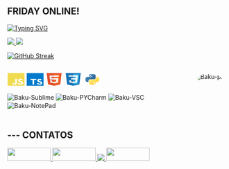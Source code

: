 ## FRIDAY ONLINE!

[![Typing SVG](https://readme-typing-svg.herokuapp.com?font=Kanit&multiline=true&height=75&lines=%22A+imagina%C3%A7%C3%A3o+%C3%A9+mais+importante+que+;o+conhecimento.%22;---+Albert+Einstein)](https://git.io/typing-svg)
<br>
<div align="left">
  <a href="https://github.com/Baku-Stark">
  <img height="150em" src="https://github-readme-stats.vercel.app/api?username=Baku-Stark&show_icons=true&theme=tokyonight&include_all_commits=true&count_private=true"/>
  <img height="150em" src="https://github-readme-stats.vercel.app/api/top-langs/?username=Baku-Stark&layout=compact&langs_count=7&theme=tokyonight"/>
</div>

[![GitHub Streak](http://github-readme-streak-stats.herokuapp.com?user=Baku-Stark&theme=tokyonight&date_format=j%2Fn%5B%2FY%5D&locale=pt-br)](https://git.io/streak-stats)

<div align="left">
<div style="display: inline_block"><br>
  <img align="center" alt="Baku-Js" height="30" width="40" src="https://raw.githubusercontent.com/devicons/devicon/master/icons/javascript/javascript-plain.svg">
  <img align="center" alt="Baku-Ts" height="30" width="40" src="https://raw.githubusercontent.com/devicons/devicon/master/icons/typescript/typescript-plain.svg">
  <img align="center" alt="Baku-HTML" height="30" width="40" src="https://raw.githubusercontent.com/devicons/devicon/master/icons/html5/html5-original.svg">
  <img align="center" alt="Baku-CSS" height="30" width="40" src="https://raw.githubusercontent.com/devicons/devicon/master/icons/css3/css3-original.svg">
  <img align="center" alt="Baku-Python" height="30" width="40" src="https://raw.githubusercontent.com/devicons/devicon/master/icons/python/python-original.svg">
  <img align="right" alt="Baku-pic" height="200" style="border-radius:50px" src="https://media.discordapp.net/attachments/940470208617926698/1000146541782241421/pngwing.com.png?width=400&height=400">
  </div>
 </div>
<div align="left">
<div style="display: inline_block"><br>
  <img align="center" alt="Baku-Sublime" height="30" width="100" src="https://img.shields.io/badge/sublime_text-%23575757.svg?&style=for-the-badge&logo=sublime-text&logoColor=important">
  <img align="center" alt="Baku-PYCharm" height="30" width="100" src="https://img.shields.io/badge/PyCharm-000000.svg?&style=for-the-badge&logo=PyCharm&logoColor=white">
  <img align="center" alt="Baku-VSC" height="30" width="100" src="https://img.shields.io/badge/Visual_Studio_Code-0078D4?style=for-the-badge&logo=visual%20studio%20code&logoColor=white">
  <img align="center" alt="Baku-NotePad" height="30" width="100" src="https://img.shields.io/badge/Notepad++-90E59A.svg?style=for-the-badge&logo=notepad%2B%2B&logoColor=black">
  </div>
  </div>
  
<br>

## --- CONTATOS
 
<div align="left">
<div> 
  <a href="https://twitter.com/Walleemc2" target="_blank">
    <img src="https://img.shields.io/badge/Twitter-1DA1F2?style=for-the-badge&logo=twitter&logoColor=white" height="30" width="100"/>
  </a>
  
  <a href="https://www.linkedin.com/in/wallace-freitas-92a2061b6/" target="_blank">
    <img src="https://img.shields.io/badge/LinkedIn-0077B5?style=for-the-badge&logo=linkedin&logoColor=white" height="30" width="100"/>
  </a>
  
  <a href="https://instagram.com/wallace_emc2" target="_blank">
    <img src="https://img.shields.io/badge/-Instagram-6610F2?style=for-the-badge&logo=Instagram&logoColor=FFFFFF&color=6e05a3&link=https://instagram.com/wallace_emc2"/>
  </a>
  
  <a href="https://www.reddit.com/user/StarkBakuha" target="_blank">
    <img src="https://img.shields.io/badge/Reddit-FF4500?style=for-the-badge&logo=reddit&logoColor=white" height="30" width="100"/>
  </a>
  
  </div>
</div>
